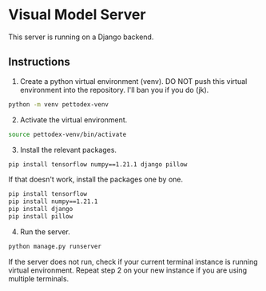 # Visual Model Server

This server is running on a Django backend.

## Instructions
1. Create a python virtual environment (venv). DO NOT push this virtual environment into the repository. I'll ban you if you do (jk).

```bash
python -m venv pettodex-venv
```

2. Activate the virtual environment.

```bash
source pettodex-venv/bin/activate
```

3. Install the relevant packages.

```bash
pip install tensorflow numpy==1.21.1 django pillow
```

If that doesn't work, install the packages one by one.

```bash
pip install tensorflow
pip install numpy==1.21.1
pip install django
pip install pillow
```

4. Run the server.

```bash
python manage.py runserver
```

If the server does not run, check if your current terminal instance is running virtual environment. Repeat step 2 on your new instance if you are using multiple terminals.
